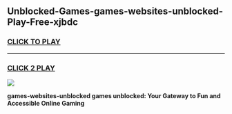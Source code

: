 
## Unblocked-Games-games-websites-unblocked-Play-Free-xjbdc
<h3>
<a href="https://premium76.site?title=games-websites-unblocked&ref=19M">CLICK TO PLAY</a></h3>
<hr>

<h3>
<a href="https://premium76.site?title=games-websites-unblocked&ref=19M">CLICK 2 PLAY</a>
  
</h3>

<a href="https://premium76.site?title=games-websites-unblocked&ref=19M"><img src="https://clearcache.store/games.png"></a>


**games-websites-unblocked games unblocked: Your Gateway to Fun and Accessible Online Gaming**
